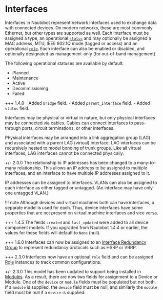# Interfaces

Interfaces in Nautobot represent network interfaces used to exchange data with connected devices. On modern networks, these are most commonly Ethernet, but other types are supported as well. Each interface must be assigned a type, an operational [`status`](../../platform-functionality/status.md) and may optionally be assigned a MAC address, MTU, IEEE 802.1Q mode (tagged or access) and an operational [`role`](../../platform-functionality/role.md). Each interface can also be enabled or disabled, and optionally designated as management-only (for out-of-band management).

The following operational statuses are available by default:

* Planned
* Maintenance
* Active
* Decommissioning
* Failed

+++ 1.4.0
    - Added `bridge` field.
    - Added `parent_interface` field.
    - Added `status` field.

Interfaces may be physical or virtual in nature, but only physical interfaces may be connected via cables. Cables can connect interfaces to pass-through ports, circuit terminations, or other interfaces.

Physical interfaces may be arranged into a link aggregation group (LAG) and associated with a parent LAG (virtual) interface. LAG interfaces can be recursively nested to model bonding of trunk groups. Like all virtual interfaces, LAG interfaces cannot be connected physically.

+/- 2.0.0
    The relationship to IP addresses has been changed to a many-to-many relationship. This allows an IP address to be assigned to multiple interfaces, and an interface to have multiple IP addresses assigned to it.

IP addresses can be assigned to interfaces. VLANs can also be assigned to each interface as either tagged or untagged. (An interface may have only one untagged VLAN.)

!!! note
    Although devices and virtual machines both can have interfaces, a separate model is used for each. Thus, device interfaces have some properties that are not present on virtual machine interfaces and vice versa.

+++ 1.4.5
    The fields `created` and `last_updated` were added to all device component models. If you upgraded from Nautobot 1.4.4 or earlier, the values for these fields will default to `None` (null).

+++ 1.6.0
    Interfaces can now be assigned to an [Interface Redundancy Group](./interfaceredundancygroup.md) to represent redundancy protocols such as HSRP or VRRP.

+++ 2.3.0
    Interfaces now have an optional `role` field and can be assigned [Role](../../platform-functionality/role.md) instances to track common configurations.

+/- 2.3.0
    This model has been updated to support being installed in [Modules](module.md). As a result, there are now two fields for assignment to a Device or Module. One of the `device` or `module` fields must be populated but not both. If a `module` is supplied, the `device` field must be null, and similarly the `module` field must be null if a `device` is supplied.
